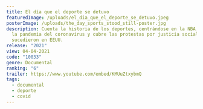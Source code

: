 ```yaml
---
title: El día que el deporte se detuvo
featuredImage: /uploads/el_dia_que_el_deporte_se_detuvo.jpeg
posterImage: /uploads/the_day_sports_stood_still-poster.jpg
description: Cuenta la historia de los deportes, centrándose en la NBA, durante
  la pandemia del coronavirus y cubre las protestas por justicia social que
  sucedieron en EEUU.
release: "2021"
view: 04-04-2021
code: "10033"
genre: Documental
ranking: "6"
trailer: https://www.youtube.com/embed/KMUuZtxybmQ
tags:
  - documental
  - deporte
  - covid
---
```

